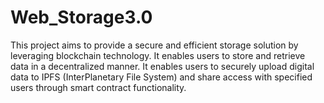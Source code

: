 # Web_Storage3.0
This project  aims to provide a secure and efficient storage solution by leveraging blockchain technology. It enables users to store and retrieve data in a decentralized manner. It enables users to securely upload digital data to IPFS (InterPlanetary File System) and share access with specified users through smart contract functionality.
